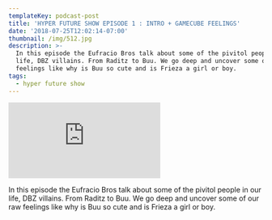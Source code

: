 ```yaml
---
templateKey: podcast-post
title: 'HYPER FUTURE SHOW EPISODE 1 : INTRO + GAMECUBE FEELINGS'
date: '2018-07-25T12:02:14-07:00'
thumbnail: /img/512.jpg
description: >-
  In this episode the Eufracio Bros talk about some of the pivitol people in our
  life, DBZ villains. From Raditz to Buu. We go deep and uncover some of our raw
  feelings like why is Buu so cute and is Frieza a girl or boy.
tags:
  - hyper future show
---
```

<iframe allow="autoplay; encrypted-media" allowfullscreen="" frameborder="0" src="https://www.youtube.com/embed/Z11_2HT9z2E"></iframe>

<p>In this episode the Eufracio Bros talk about some of the pivitol people in our life, DBZ villains. From Raditz to Buu. We go deep and uncover some of our raw feelings like why is Buu so cute and is Frieza a girl or boy.</p>
